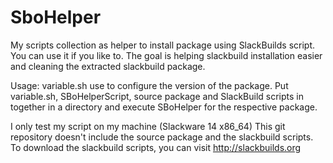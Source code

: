 SboHelper
=========

My scripts collection as helper to install package using SlackBuilds script. You can use it if you like to.
The goal is helping slackbuild installation easier and cleaning the extracted slackbuild package.

Usage:
variable.sh use to configure the version of the package.
Put variable.sh, SBoHelperScript, source package and SlackBuild scripts in together in a directory and execute SBoHelper for the respective package.

I only test my script on my machine (Slackware 14 x86_64)
This git repository doesn't include the source package and the slackbuild scripts.
To download the slackbuild scripts, you can visit http://slackbuilds.org
